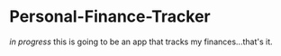 # Personal-Finance-Tracker
*in progress* this is going to be an app that tracks my finances...that's it.
